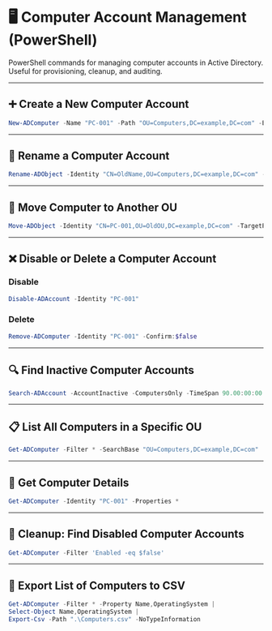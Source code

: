 
# 🖥️ Computer Account Management (PowerShell)

PowerShell commands for managing computer accounts in Active Directory. Useful for provisioning, cleanup, and auditing.

---

## ➕ Create a New Computer Account
```powershell
New-ADComputer -Name "PC-001" -Path "OU=Computers,DC=example,DC=com" -Enabled $true
```

---

## 🔄 Rename a Computer Account
```powershell
Rename-ADObject -Identity "CN=OldName,OU=Computers,DC=example,DC=com" -NewName "NewName"
```

---

## 🏢 Move Computer to Another OU
```powershell
Move-ADObject -Identity "CN=PC-001,OU=OldOU,DC=example,DC=com" -TargetPath "OU=NewOU,DC=example,DC=com"
```

---

## ❌ Disable or Delete a Computer Account

### Disable
```powershell
Disable-ADAccount -Identity "PC-001"
```

### Delete
```powershell
Remove-ADComputer -Identity "PC-001" -Confirm:$false
```

---

## 🔍 Find Inactive Computer Accounts
```powershell
Search-ADAccount -AccountInactive -ComputersOnly -TimeSpan 90.00:00:00
```

---

## 📋 List All Computers in a Specific OU
```powershell
Get-ADComputer -Filter * -SearchBase "OU=Computers,DC=example,DC=com"
```

---

## 🧪 Get Computer Details
```powershell
Get-ADComputer -Identity "PC-001" -Properties *
```

---

## 🧼 Cleanup: Find Disabled Computer Accounts
```powershell
Get-ADComputer -Filter 'Enabled -eq $false'
```

---

## 📄 Export List of Computers to CSV
```powershell
Get-ADComputer -Filter * -Property Name,OperatingSystem | 
Select-Object Name,OperatingSystem | 
Export-Csv -Path ".\Computers.csv" -NoTypeInformation
```
